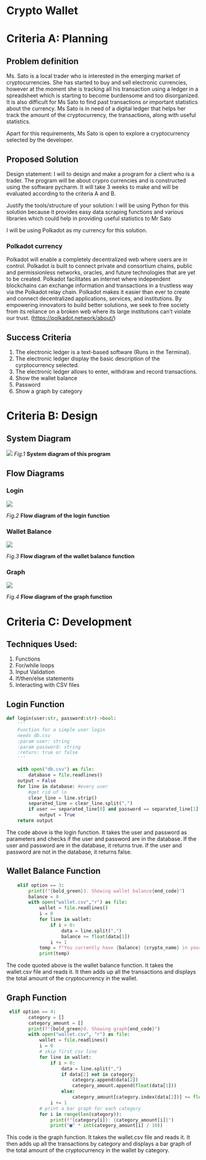# Crypto Wallet

# Criteria A: Planning
## Problem definition
Ms. Sato is a local trader who is interested in the emerging market of cryptocurrencies. She has started to buy and sell electronic currencies, however at the moment she is tracking all his transaction using a ledger in a spreadsheet which is starting to become burdensome and too disorganized. It is also difficult for Ms Sato to find past transactions or important statistics about the currency. Ms Sato is in need of a digital ledger that helps her track the amount of the cryptocurrency, the transactions, along with useful statistics.

Apart for this requirements, Ms Sato is open to explore a cryptocurrency selected by the developer.


## Proposed Solution
Design statement: I will to design and make a program for a client who is a trader. The program will be about crypro currencies and is constructed using the software pycharm. It will take 3 weeks to make and will be evaluated according to the criteria A and B.

Justify the tools/structure of your solution: I will be using Python for this solution because it provides easy data scraping functions and various libraries which could help in providing useful statistics to Mr Sato

I will be using Polkadot as my currency for this solution.

### Polkadot currency
Polkadot will enable a completely decentralized web where users are in control. Polkadot is built to connect private and consortium chains, public and permissionless networks, oracles, and future technologies that are yet to be created. Polkadot facilitates an internet where independent blockchains can exchange information and transactions in a trustless way via the Polkadot relay chain. Polkadot makes it easier than ever to create and connect decentralized applications, services, and institutions. By empowering innovators to build better solutions, we seek to free society from its reliance on a broken web where its large institutions can’t violate our trust.
(https://polkadot.network/about/)


## Success Criteria
1. The electronic ledger is a text-based software (Runs in the Terminal).
2. The electronic ledger display the basic description of the cyrptocurrency selected.
3. The electronic ledger allows to enter, withdraw and record transactions.
4. Show the wallet balance
5. Password
6. Show a graph by category


# Criteria B: Design
## System Diagram
![](Assets/CryptoWalletSystemDiagram.jpeg)
*Fig.1* **System diagram of this program**

## Flow Diagrams

### Login
![](Assets/CryptoWallet_Login.jpg)

*Fig.2* **Flow diagram of the login function**

### Wallet Balance
![](Assets/CryptoWallet_Balance.jpg)

*Fig.3* **Flow diagram of the wallet balance function**

### Graph
![](Assets/CryptoWallet_Graph.jpg)

*Fig.4* **Flow diagram of the graph function**


# Criteria C: Development

## Techniques Used:
1. Functions
2. For/while loops
3. Input Validation
4. If/then/else statements
5. Interacting with CSV files


## Login Function
```.py
def login(user:str, password:str)->bool:
    '''
    Function for a simple user login
    needs db.csv
    :param user: string
    :param password: string
    :return: true or false
    '''

    with open("db.csv") as file:
        database = file.readlines()
    output = False
    for line in database: #every user
        #get rid of \n
        clear_line = line.strip()
        separated_line = clear_line.split(",")
        if user == separated_line[0] and password == separated_line[1]:
            output = True
    return output
```

The code above is the login function. It takes the user and password as parameters and checks if the user and password are in the database. If the user and password are in the database, it returns true. If the user and password are not in the database, it returns false.

## Wallet Balance Function
```.py
    elif option == 3:
        print(f"{bold_green}3. Showing wallet balance{end_code}")
        balance = 0
        with open("wallet.csv","r") as file:
            wallet = file.readlines()
            i = 0
            for line in wallet:
                if i > 0:
                    data = line.split(",")
                    balance += float(data[1])
                i += 1
            temp = f"You currently have {balance} {crypto_name} in your wallet."
            print(temp)
```

The code quoted above is the wallet balance function. It takes the wallet.csv file and reads it. It then adds up all the transactions and displays the total amount of the cryptocurrency in the wallet.

## Graph Function
```.py
 elif option == 4:
        category = []
        category_amount = []
        print(f"{bold_green}4. Showing graph{end_code}")
        with open("wallet.csv", "r") as file:
            wallet = file.readlines()
            i = 0
            # skip first csv line
            for line in wallet:
                if i > 0:
                    data = line.split(",")
                    if data[2] not in category:
                        category.append(data[2])
                        category_amount.append(float(data[1]))
                    else:
                        category_amount[category.index(data[2])] += float(data[1])
                i += 1
            # print a bar graph for each category
            for i in range(len(category)):
                print(f"{category[i]}: {category_amount[i]}")
                print("■" * int(category_amount[i] / 10))
```

This code is the graph function. It takes the wallet.csv file and reads it. It then adds up all the transactions by category and displays a bar graph of the total amount of the cryptocurrency in the wallet by category.



